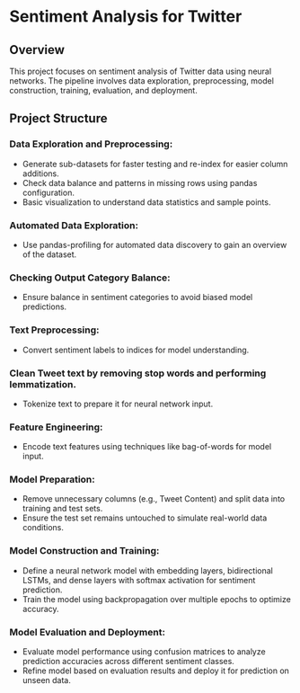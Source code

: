 # Sentiment Analysis for Twitter
## Overview
This project focuses on sentiment analysis of Twitter data using neural networks. The pipeline involves data exploration, preprocessing, model construction, training, evaluation, and deployment.
## Project Structure
### Data Exploration and Preprocessing:

* Generate sub-datasets for faster testing and re-index for easier column additions.
* Check data balance and patterns in missing rows using pandas configuration.
* Basic visualization to understand data statistics and sample points.
### Automated Data Exploration:

* Use pandas-profiling for automated data discovery to gain an overview of the dataset.
### Checking Output Category Balance:

* Ensure balance in sentiment categories to avoid biased model predictions.
### Text Preprocessing:

* Convert sentiment labels to indices for model understanding.
### Clean Tweet text by removing stop words and performing lemmatization.
* Tokenize text to prepare it for neural network input.
### Feature Engineering:

* Encode text features using techniques like bag-of-words for model input.
### Model Preparation:

* Remove unnecessary columns (e.g., Tweet Content) and split data into training and test sets.
* Ensure the test set remains untouched to simulate real-world data conditions.
### Model Construction and Training:

* Define a neural network model with embedding layers, bidirectional LSTMs, and dense layers with softmax activation for sentiment prediction.
* Train the model using backpropagation over multiple epochs to optimize accuracy.
### Model Evaluation and Deployment:

* Evaluate model performance using confusion matrices to analyze prediction accuracies across different sentiment classes.
* Refine model based on evaluation results and deploy it for prediction on unseen data.

